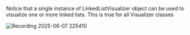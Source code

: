 Notice that a single instance of LinkedListVisualizer object can be used to visualize one or more linked lists. 
This is true for all Visualizer classes

![Recording 2025-06-07 225410](https://github.com/user-attachments/assets/1a4b8b92-0b9e-4588-9d8a-4e20d3448d83)
